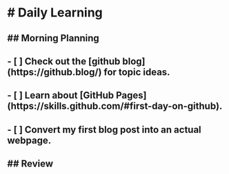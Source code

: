 <h1># Daily Learning</h1>
<h2>## Morning Planning</h2>
<h2>- [ ] Check out the [github blog](https://github.blog/) for topic ideas.</h2>
<h2>- [ ] Learn about [GitHub Pages](https://skills.github.com/#first-day-on-github).</h2>
<h2>- [ ] Convert my first blog post into an actual webpage.</h2>
<h2>## Review</h2>  

